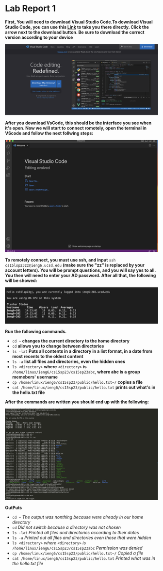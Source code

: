 
# Lab Report 1

**First, You will need to download Visual Studio Code.To download Visual Studio Code, you can use this [Link](https://code.visualstudio.com/) to take you there directly. Click the arrow next to the download button. Be sure to download the correct version according to your device**

![Image](Download.png)


**After you download VsCode, this should be the interface you see when it's open. Now we will start to connect romotely, open the terminal in VScode and follow the next follwing steps:**


![Image](VsCode.png)


**To romotely connect, you must use ssh, and input** `ssh cs15lsp23zz@ieng6.ucsd.edu` **(make sure the "zz" is replaced by your account letters). You will be prompt questions, and you will say yes to all. You then will need to enter your AD password. After all that, the following will be showed:**

![Image](Login.png)


**Run the following commands.**

* `cd ~` **changes the current directory to the home directory**
* `cd` **allows you to change between directories**
* `ls -lat` **Puts all contents in a directory in a list format, in a date from most recents to the oldest content**
* `ls -a` **list all files and directories, even the hidden ones**
* `ls <directory>` **where** `<directory>` **is** `/home/linux/ieng6/cs15sp23/cs15sp23abc`, **where abc is a group memebers' username**
* `cp /home/linux/ieng6/cs15sp23/public/hello.txt~/` **copies a file**
* `cat /home/linux/ieng6/cs15sp23/public/hello.txt` **prints out what's in the hello.txt file**


**After the commands are written you should end up with the following:**

![Image](NewCommands.png)

**OutPuts**

* `cd ~`  *The output was nonthing because were already in our home directory* 
* `cd`  *Did not switch because a directory was not chosen* 
* `ls -lat`  *Printed all files and directories according to their dates* 
* `ls -a`  *Printed out all files and directories even those that were hidden* 
* `ls <directory>` *where* `<directory>` *is* `/home/linux/ieng6/cs15sp23/cs15sp23abc`  *Permission was denied* 
* `cp /home/linux/ieng6/cs15sp23/public/hello.txt~/` *Copied a file* 
* `cat /home/linux/ieng6/cs15sp23/public/hello.txt` *Printed what was in the hello.txt file* 

